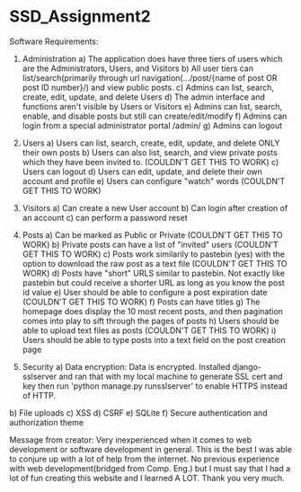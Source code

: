 # SSD_Assignment2

Software Requirements:
1. Administration
a) The application does have three tiers of users which are the Administrators, Users, and Visitors
b) All user tiers can list/search(primarily through url navigation(.../post/{name of post OR post ID number}/) and view public posts.
c) Admins can list, search, create, edit, update, and delete Users
d) The admin interface and functions aren't visible by Users or Visitors
e) Admins can list, search, enable, and disable posts but still can create/edit/modify 
f) Admins can login from a special administrator portal /admin/ 
g) Admins can logout

2. Users
a) Users can list, search, create, edit, update, and delete ONLY their own posts
b) Users can also list, search, and view private posts which they have been invited to. (COULDN'T GET THIS TO WORK)
c) Users can logout
d) Users can edit, update, and delete their own account and profile 
e) Users can configure "watch" words (COULDN'T GET THIS TO WORK)

3. Visitors 
a) Can create a new User account
b) Can login after creation of an account
c) can perform a password reset

4. Posts
a) Can be marked as Public or Private (COULDN'T GET THIS TO WORK)
b) Private posts can have a list of "invited" users (COULDN'T GET THIS TO WORK)
c) Posts work similarily to pastebin (yes) with the option to download the raw post as a text file (COULDN'T GET THIS TO WORK)
d) Posts have "short" URLS similar to pastebin. Not exactly like pastebin but could receive a shorter URL as long as you know the post id value
e) User should be able to configure a post expiration date (COULDN'T GET THIS TO WORK)
f) Posts can have titles
g) The homepage does display the 10 most recent posts, and then pagination comes into play to sift through the pages of posts
h) Users should be able to upload text files as posts (COULDN'T GET THIS TO WORK)
i) Users should be able to type posts into a text field on the post creation page

5. Security
a) Data encryption:
  Data is encrypted.
  Installed django-sslserver and ran that with my local machine to generate SSL cert and key then run 'python manage.py runsslserver' to enable HTTPS instead of HTTP.
  
b) File uploads
c) XSS
d) CSRF
e) SQLite
f) Secure authentication and authorization theme

Message from creator:
Very inexperienced when it comes to web development or software development in general. This is the best I was able to conjure up with a lot of help from the internet. No previous experience with web development(bridged from Comp. Eng.) but I must say that I had a lot of fun creating this website and I learned A LOT. Thank you very much. 
 
